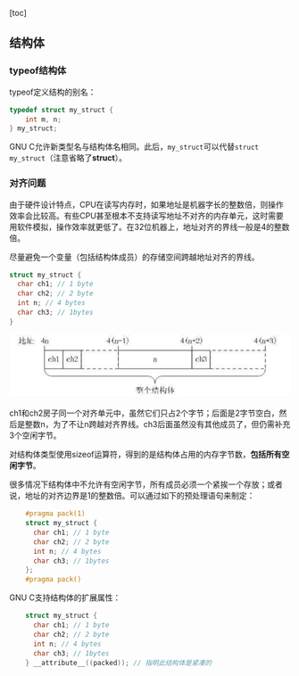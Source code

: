 [toc]

## 结构体

### typeof结构体

typeof定义结构的别名：

```c
typedef struct my_struct {
    int m, n;
} my_struct;
```
GNU C允许新类型名与结构体名相同。此后，`my_struct`可以代替`struct my_struct`（注意省略了**struct**）。

### 对齐问题

由于硬件设计特点，CPU在读写内存时，如果地址是机器字长的整数倍，则操作效率会比较高。有些CPU甚至根本不支持读写地址不对齐的内存单元，这时需要用软件模拟，操作效率就更低了。在32位机器上，地址对齐的界线一般是4的整数倍。

尽量避免一个变量（包括结构体成员）的存储空间跨越地址对齐的界线。

```c
struct my_struct {
  char ch1; // 1 byte
  char ch2; // 2 byte
  int n; // 4 bytes
  char ch3; // 1bytes
}
```

![](img/duiqi.png)

ch1和ch2房子同一个对齐单元中，虽然它们只占2个字节；后面是2字节空白，然后是整数n，为了不让n跨越对齐界线。ch3后面虽然没有其他成员了，但仍需补充3个空闲字节。

对结构体类型使用sizeof运算符，得到的是结构体占用的内存字节数，**包括所有空闲字节**。

很多情况下结构体中不允许有空闲字节，所有成员必须一个紧挨一个存放；或者说，地址的对齐边界是1的整数倍。可以通过如下的预处理语句来制定：

```c
    #pragma pack(1)
    struct my_struct {
      char ch1; // 1 byte
      char ch2; // 2 byte
      int n; // 4 bytes
      char ch3; // 1bytes
    };
    #pragma pack()
```

GNU C支持结构体的扩展属性：

```c
    struct my_struct {
      char ch1; // 1 byte
      char ch2; // 2 byte
      int n; // 4 bytes
      char ch3; // 1bytes
    } __attribute__((packed)); // 指明此结构体是紧凑的
```

